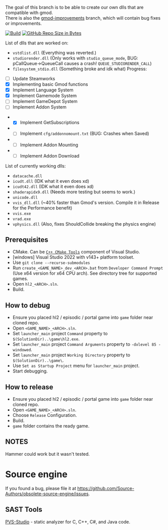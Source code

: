 The goal of this branch is to be able to create our own dlls that are compatible with gmod.  
There is also the [gmod-improvements](https://github.com/RaphaelIT7/obsolete-source-engine/tree/gmod-improvements) branch, which will contain bug fixes or improvements.

[![Build](https://github.com/Source-Authors/Obsoletium/actions/workflows/build.yml/badge.svg)](https://github.com/Source-Authors/Obsoletium/actions/workflows/build.yml)
[![GitHub Repo Size in Bytes](https://img.shields.io/github/repo-size/Source-Authors/Obsoletium.svg)](https://github.com/Source-Authors/Obsoletium)

List of dlls that are worked on:
- `vstdlist.dll` (Everything was reverted.)
- `studiorender.dll` (Only works with `studio_queue_mode`, BUG: pCallQueue->QueueCall causes a crash! `QUEUE_STUDIORENDER_CALL`)
- `filesystem_stdio.dll` (Something broke and idk what)
Progress:  
- [ ] Update Steamworks
- [x] Implementing basic Gmod functions  
- [x] Implement Language System  
- [x] Implement Gamemode System  
- [ ] Implement GameDepot System
- [ ] Implement Addon System
- - [x] Implement GetSubscriptions  
- - [ ] Implement `cfg/addonnomount.txt` (BUG: Crashes when Saved)  
- - [ ] Implement Addon Mounting  
- - [ ] Implement Addon Download  

List of currently working dlls:
- `datacache.dll`
- `icudt.dll` (IDK what it even does xd)
- `icudt42.dll` (IDK what it even does xd)
- `shaderapidx9.dll` (Needs more testing but seems to work.)
- `unicode.dll`
- `vvis_dll.dll` (~40% faster than Gmod's version. Compile it in Release for the Performance benefit)
- `vvis.exe`
- `vrad.exe`
- `vphysics.dll` (Also, fixes ShouldCollide breaking the physics engine)

## Prerequisites

* CMake. Can be [`C++ CMake Tools`](https://learn.microsoft.com/en-us/cpp/build/cmake-projects-in-visual-studio#installation) component of Visual Studio.
* [windows] Visual Studio 2022 with v143+ platform toolset.
* Use `git clone --recurse-submodules`
* Run `create_<GAME_NAME>_dev_<ARCH>.bat` from `Developer Command Prompt` (Use x64 version for x64 CPU arch). See directory tree for supported games.
* Open `hl2_<ARCH>.sln`.
* Build.


## How to debug

* Ensure you placed hl2 / episodic / portal game into `game` folder near cloned repo.
* Open `<GAME_NAME>_<ARCH>.sln`.
* Set `launcher_main` project `Command` property to `$(SolutionDir)..\game\hl2.exe`.
* Set `launcher_main` project `Command Arguments` property to `-dxlevel 85 -windowed`.
* Set `launcher_main` project `Working Directory` property to `$(SolutionDir)..\game\`.
* Use `Set as Startup Project` menu for `launcher_main` project.
* Start debugging.


## How to release

* Ensure you placed hl2 / episodic / portal game into `game` folder near cloned repo.
* Open `<GAME_NAME>_<ARCH>.sln`.
* Choose `Release` Configuration.
* Build.
* `game` folder contains the ready game.

## NOTES
Hammer could work but it wasn't tested.


# Source engine

If you found a bug, please file it at https://github.com/Source-Authors/obsolete-source-engine/issues.


## SAST Tools

[PVS-Studio](https://pvs-studio.com/en/pvs-studio/?utm_source=website&utm_medium=github&utm_campaign=open_source) - static analyzer for C, C++, C#, and Java code.